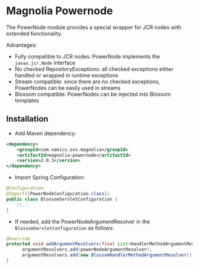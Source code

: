 # Magnolia Powernode
The PowerNode module provides a special wrapper for JCR nodes with
extended functionality.

Advantages:
* Fully compatible to JCR nodes: PowerNode implements the `javax.jcr.Node` interface
* No checked RepositoryExceptions: all checked exceptions either handled or wrapped in runtime exceptions
* Stream compatible: since there are no checked exceptions, PowerNodes can be easily used in streams
* Blossom compatible: PowerNodes can be injected into Blossom templates

## Installation

* Add Maven dependency:
```xml
<dependency>
    <groupId>com.namics.oss.magnolia</groupId>
    <artifactId>magnolia-powernode</artifactId>
    <version>2.0.3</version>
</dependency>
```

* Import Spring Configuration:
```java
@Configuration
@Import({PowerNodeConfiguration.class})
public class BlossomServletConfiguration {
	//...
}
```

* If needed, add the PowerNodeArgumentResolver in the `BlossomServletConfiguration` as follows:
```java
@Override
protected void addArgumentResolvers(final List<HandlerMethodArgumentResolver> argumentResolvers) {
      argumentResolvers.add(powerNodeArgumentResolver);
      argumentResolvers.add(new BlossomHandlerMethodArgumentResolver());
}
```